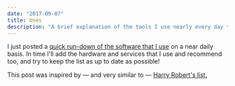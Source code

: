 ```yaml
---
date: "2017-09-07"
title: Uses
description: "A brief explanation of the tools I use nearly every day to do my job, and the reasons behind it"
---
```


I just posted a [quick run-down of the software that I use](/uses) on a near
daily basis. In time I'll add the hardware and services that I use and
recommend too, and try to keep the list as up to date as possible!

This post was inspired by — and very similar to — [Harry Robert's
list.](https://csswizardry.com/uses/) 

